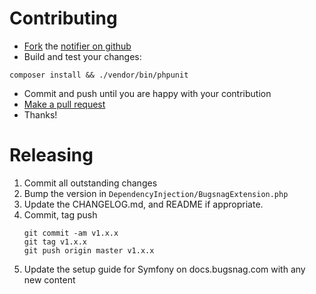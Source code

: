 Contributing
============

-   [Fork](https://help.github.com/articles/fork-a-repo) the [notifier on github](https://github.com/bugsnag/bugsnag-symfony)
-   Build and test your changes:
```
composer install && ./vendor/bin/phpunit
```

-   Commit and push until you are happy with your contribution
-   [Make a pull request](https://help.github.com/articles/using-pull-requests)
-   Thanks!


Releasing
=========

1. Commit all outstanding changes
2. Bump the version in `DependencyInjection/BugsnagExtension.php`
3. Update the CHANGELOG.md, and README if appropriate.
4. Commit, tag push
    ```
    git commit -am v1.x.x
    git tag v1.x.x
    git push origin master v1.x.x
    ```
5. Update the setup guide for Symfony on docs.bugsnag.com with any new content

